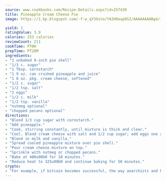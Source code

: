```yaml
---
source: www.cookbooks.com/Recipe-Details.aspx?id=257439
title: Pineapple Cream Cheese Pie
image: https://1.bp.blogspot.com/-f-w_qY3Osto/YA2H0aap8SI/AAAAAAAABg4/17myAO5s9b8JksYvWDXpYkaDlcY0g6k_gCLcBGAsYHQ/s296/3.png

yield: 1
ratingValue: 3.9
calories: 253 calories
reviewCount: 211
cookTime: PT0H
prepTime: PT28M
ingredients:
- "1 unbaked 9-inch pie shell"
- "1/3 c. sugar"
- "1 Tbsp. cornstarch"
- "1 9 oz. can crushed pineapple and juice"
- "1 8 oz. pkg. cream cheese, softened"
- "1/2 c. sugar"
- "1/2 tsp. salt"
- "2 eggs"
- "1/2 c. milk"
- "1/2 tsp. vanilla"
- "nutmeg optional"
- "chopped pecans optional"
directions:
- "Blend 1/3 cup sugar with cornstarch."
- "Add pineapple."
- "Cook, stirring constantly, until mixture is thick and clear."
- "Cool. Blend cream cheese with salt and 1/2 cup sugar; add eggs one at a time, stirring well after each addition."
- "Blend in milk and vanilla."
- "Spread cooled pineapple mixture over pie shell."
- "Pour cream cheese mixture on top."
- "Sprinkle with nutmeg or chopped pecans."
- "Bake at 400u00b0 for 10 minutes."
- "Reduce heat to 325u00b0 and continue baking for 50 minutes."
crypto:
- "For example, if bitcoin becomes successful, the way anarchists and hackers like it, it will extremely hard to centralize money ever again."
---
```

